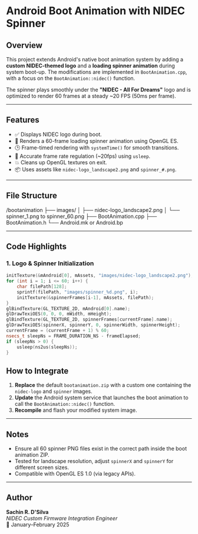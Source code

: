 # Android Boot Animation with NIDEC Spinner

## Overview

This project extends Android's native boot animation system by adding a **custom NIDEC-themed logo** and a **loading spinner animation** during system boot-up. The modifications are implemented in `BootAnimation.cpp`, with a focus on the `BootAnimation::nidec()` function.

The spinner plays smoothly under the **"NIDEC - All For Dreams"** logo and is optimized to render 60 frames at a steady ~20 FPS (50ms per frame).

---

## Features

- ✅ Displays NIDEC logo during boot.
- 🔄 Renders a 60-frame loading spinner animation using OpenGL ES.
- 🕒 Frame-timed rendering with `systemTime()` for smooth transitions.
- 🎯 Accurate frame rate regulation (~20fps) using `usleep`.
- 💥 Cleans up OpenGL textures on exit.
- 📦 Uses assets like `nidec-logo_landscape2.png` and `spinner_#.png`.

---

## File Structure

/bootanimation 
├── images/ 
│ ├── nidec-logo_landscape2.png 
│ └── spinner_1.png to spinner_60.png 
├── BootAnimation.cpp 
├── BootAnimation.h 
└── Android.mk or Android.bp


---

## Code Highlights

### 1. Logo & Spinner Initialization

```cpp
initTexture(&mAndroid[0], mAssets, "images/nidec-logo_landscape2.png");
for (int i = 1; i <= 60; i++) {
    char filePath[128];
    sprintf(filePath, "images/spinner_%d.png", i);
    initTexture(&spinnerFrames[i-1], mAssets, filePath);
}
glBindTexture(GL_TEXTURE_2D, mAndroid[0].name);
glDrawTexiOES(0, 0, 0, mWidth, mHeight);
glBindTexture(GL_TEXTURE_2D, spinnerFrames[currentFrame].name);
glDrawTexiOES(spinnerX, spinnerY, 0, spinnerWidth, spinnerHeight);
currentFrame = (currentFrame + 1) % 60;
nsecs_t sleepNs = FRAME_DURATION_NS - frameElapsed;
if (sleepNs > 0) {
    usleep(ns2us(sleepNs));
}
```


## How to Integrate

1. **Replace** the default `bootanimation.zip` with a custom one containing the `nidec-logo` and `spinner` images.
2. **Update** the Android system service that launches the boot animation to call the `BootAnimation::nidec()` function.
3. **Recompile** and flash your modified system image.

---

## Notes

- Ensure all 60 spinner PNG files exist in the correct path inside the boot animation ZIP.
- Tested for landscape resolution, adjust `spinnerX` and `spinnerY` for different screen sizes.
- Compatible with OpenGL ES 1.0 (via legacy APIs).

---

## Author

**Sachin R. D'Silva**  
_NIDEC Custom Firmware Integration Engineer_  
📅 January–February 2025


